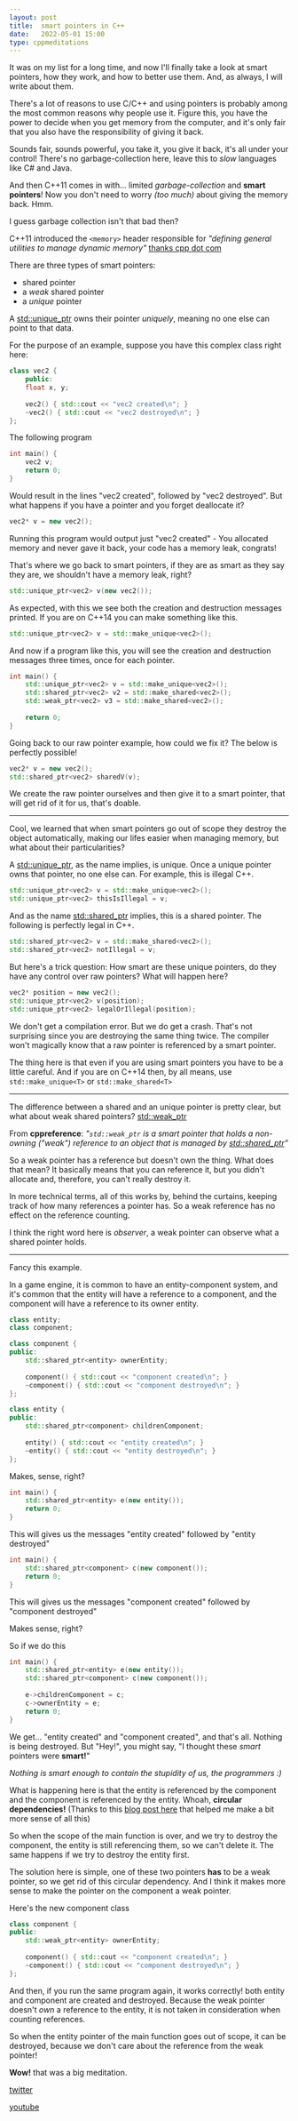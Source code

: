 ```yaml
---
layout: post
title:  smart pointers in C++
date:   2022-05-01 15:00
type: cppmeditations
---
```


It was on my list for a long time, and now I'll finally take a look at smart pointers, how they work, and how to better use them. And, as always, I will write about them.

There's a lot of reasons to use C/C++ and using pointers is probably among the most common reasons why people use it. Figure this, you have the power to decide when you get memory from the computer, and it's only fair that you also have the responsibility of giving it back. 

Sounds fair, sounds powerful, you take it, you give it back, it's all under your control! There's no garbage-collection here, leave this to *slow* languages like C# and Java.

And then C++11 comes in with... limited *garbage-collection* and **smart pointers**! Now you don't need to worry *(too much)* about giving the memory back. Hmm.

I guess garbage collection isn't that bad then?

C++11 introduced the `<memory>` header responsible for *"defining general utilities to manage dynamic memory"* [thanks cpp dot com](https://www.cplusplus.com/reference/memory/)

There are three types of smart pointers:
- shared pointer
- a *weak* shared pointer
- a *unique* pointer

A [std::unique_ptr](https://www.cplusplus.com/reference/memory/unique_ptr/) owns their pointer *uniquely*, meaning no one else can point to that data.

For the purpose of an example, suppose you have this complex class right here:

```cpp
class vec2 {
    public:
    float x, y;
    
    vec2() { std::cout << "vec2 created\n"; }
    ~vec2() { std::cout << "vec2 destroyed\n"; }
};
```

The following program

```cpp
int main() {
    vec2 v;
    return 0;
}
```

Would result in the lines "vec2 created", followed by "vec2 destroyed". But what happens if you have a pointer and you forget deallocate it?

```cpp 
vec2* v = new vec2();
```

Running this program would output just "vec2 created" - You allocated memory and never gave it back, your code has a memory leak, congrats!

That's where we go back to smart pointers, if they are as smart as they say they are, we shouldn't have a memory leak, right?

```cpp
std::unique_ptr<vec2> v(new vec2());
```

As expected, with this we see both the creation and destruction messages printed. If you are on C++14 you can make something like this.

```cpp
std::unique_ptr<vec2> v = std::make_unique<vec2>();
```

And now if a program like this, you will see the creation and destruction messages three times, once for each pointer.

```cpp
int main() {
    std::unique_ptr<vec2> v = std::make_unique<vec2>();
    std::shared_ptr<vec2> v2 = std::make_shared<vec2>();
    std::weak_ptr<vec2> v3 = std::make_shared<vec2>();
    
    return 0;
}
```

Going back to our raw pointer example, how could we fix it? The below is perfectly possible!

```cpp
vec2* v = new vec2();
std::shared_ptr<vec2> sharedV(v);
```

We create the raw pointer ourselves and then give it to a smart pointer, that will get rid of it for us, that's doable.

---

Cool, we learned that when smart pointers go out of scope they destroy the object automatically, making our lifes easier when managing memory, but what about their particularities?

A [std::unique_ptr](https://www.cplusplus.com/reference/memory/unique_ptr/), as the name implies, is unique. Once a unique pointer owns that pointer, no one else can. For example, this is illegal C++.

```cpp
std::unique_ptr<vec2> v = std::make_unique<vec2>();
std::unique_ptr<vec2> thisIsIllegal = v;
```

And as the name [std::shared_ptr](https://www.cplusplus.com/reference/memory/shared_ptr/) implies, this is a shared pointer. The following is perfectly legal in C++.

```cpp
std::shared_ptr<vec2> v = std::make_shared<vec2>();
std::shared_ptr<vec2> notIllegal = v;
```

But here's a trick question: How smart are these unique pointers, do they have any control over raw pointers? What will happen here?

```cpp
vec2* position = new vec2();
std::unique_ptr<vec2> v(position);
std::unique_ptr<vec2> legalOrIllegal(position);
```

We don't get a compilation error. But we do get a crash. That's not surprising since you are destroying the same thing twice. The compiler won't magically know that a raw pointer is referenced by a smart pointer. 

The thing here is that even if you are using smart pointers you have to be a little careful. And if you are on C++14 then, by all means, use `std::make_unique<T>` or `std::make_shared<T>`

---

The difference between a shared and an unique pointer is pretty clear, but what about weak shared pointers? [std::weak_ptr](https://www.cplusplus.com/reference/memory/weak_ptr/)

From **cppreference**: *"`std::weak_ptr` is a smart pointer that holds a non-owning ("weak") reference to an object that is managed by [std::shared_ptr](https://en.cppreference.com/w/cpp/memory/shared_ptr "cpp/memory/shared ptr")"*

So a weak pointer has a reference but doesn't own the thing. What does that mean? It basically means that you can reference it, but you didn't allocate and, therefore, you can't really destroy it.

In more technical terms, all of this works by, behind the curtains, keeping track of how many references a pointer has. So a weak reference has no effect on the reference counting.

I think the right word here is *observer*, a weak pointer can observe what a shared pointer holds.

---

Fancy this example.

In a game engine, it is common to have an entity-component system, and it's common that the entity will have a reference to a component, and the component will have a reference to its owner entity.

```cpp
class entity;
class component;

class component {
public:
    std::shared_ptr<entity> ownerEntity;
    
    component() { std::cout << "component created\n"; }
    ~component() { std::cout << "component destroyed\n"; }
};

class entity {
public:
    std::shared_ptr<component> childrenComponent;
    
    entity() { std::cout << "entity created\n"; }
    ~entity() { std::cout << "entity destroyed\n"; }
};
```

Makes, sense, right?

```cpp
int main() {
    std::shared_ptr<entity> e(new entity());
    return 0;
}
```
This will gives us the messages "entity created" followed by "entity destroyed"
```cpp
int main() {
    std::shared_ptr<component> c(new component());
    return 0;
}
```
This will gives us the messages "component created" followed by "component destroyed"

Makes sense, right?

So if we do this
```cpp
int main() {
    std::shared_ptr<entity> e(new entity());
    std::shared_ptr<component> c(new component());
    
    e->childrenComponent = c;
    c->ownerEntity = e;
    return 0;
}
```

We get... "entity created" and "component created", and that's all. Nothing is being destroyed. But "Hey!", you might say, "I thought these *smart* pointers were **smart!**"

*Nothing is smart enough to contain the stupidity of us, the programmers :)*

What is happening here is that the entity is referenced by the component and the component is referenced by the entity. Whoah, **circular dependencies!** (Thanks to this [blog post here](https://iamsorush.com/posts/weak-pointer-cpp/) that helped me make a bit more sense of all this)

So when the scope of the main function is over, and we try to destroy the component, the entity is still referencing them, so we can't delete it. The same happens if we try to destroy the entity first.



The solution here is simple, one of these two pointers **has** to be a weak pointer, so we get rid of this circular dependency. And I think it makes more sense to make the pointer on the component a weak pointer.

Here's the new component class

```cpp
class component {
public:
    std::weak_ptr<entity> ownerEntity;
    
    component() { std::cout << "component created\n"; }
    ~component() { std::cout << "component destroyed\n"; }
};
```

And then, if you run the same program again, it works correctly! both entity and component are created and destroyed. Because the weak pointer doesn't *own* a reference to the entity, it is not taken in consideration when counting references.

So when the entity pointer of the main function goes out of scope, it can be destroyed, because we don't care about the reference from the weak pointer!

**Wow!** that was a big meditation.

[twitter](https://twitter.com/guilhermepo2)

[youtube](https://www.youtube.com/channel/UCOIlr-LtVmaIRdI0oe2lthg)